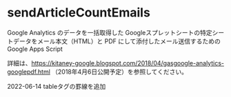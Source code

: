 # sendArticleCountEmails
Google Analytics のデータを一括取得した Googleスプレットシートの特定シートデータをメール本文（HTML）と PDF にして添付したメール送信するための Google Apps Script

詳細は、https://kitaney-google.blogspot.com/2018/04/gasgoogle-analytics-googlepdf.html （2018年4月6日公開予定）を参照してください。

2022-06-14 tableタグの罫線を追加